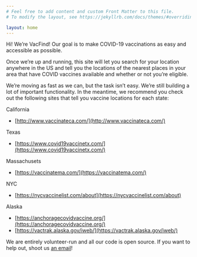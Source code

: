 ```yaml
---
# Feel free to add content and custom Front Matter to this file.
# To modify the layout, see https://jekyllrb.com/docs/themes/#overriding-theme-defaults

layout: home
---
```


Hi! We’re VacFind! Our goal is to make COVID-19 vaccinations as easy and accessible as possible.

Once we’re up and running, this site will let you search for your location anywhere in the US and tell you the locations of the nearest places in your area that have COVID vaccines available and whether or not you’re eligible.

We’re moving as fast as we can, but the task isn’t easy. We’re still building a lot of important functionality. In the meantime, we recommend you check out the following sites that tell you vaccine locations for each state:

California
 + [http://www.vaccinateca.com/](http://www.vaccinateca.com/)

Texas
 + [https://www.covid19vaccinetx.com/](https://www.covid19vaccinetx.com/)

Massachusets
 + [https://vaccinatema.com/](https://vaccinatema.com/)

NYC
 + [https://nycvaccinelist.com/about](https://nycvaccinelist.com/about)

Alaska
 + [https://anchoragecovidvaccine.org/](https://anchoragecovidvaccine.org/)
 + [https://vactrak.alaska.gov/iweb/](https://vactrak.alaska.gov/iweb/)

We are entirely volunteer-run and all our code is open source. If you want to help out, shoot us [an email][1]!

[1]: mailto:
